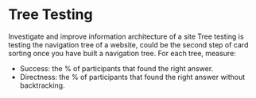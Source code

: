 # Tree Testing
Investigate and improve information architecture of a site
Tree testing is testing the navigation tree of a website, could be the second step of card sorting once you have built a navigation tree.
For each tree, measure:
- Success: the % of participants that found the right answer.
- Directness: the % of participants that found the right answer without backtracking.
